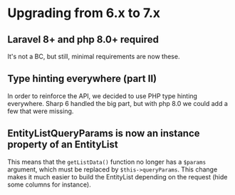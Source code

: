# Upgrading from 6.x to 7.x

## Laravel 8+ and php 8.0+ required

It's not a BC, but still, minimal requirements are now these.

## Type hinting everywhere (part II)

In order to reinforce the API, we decided to use PHP type hinting everywhere. Sharp 6 handled the big part, but with php 8.0 we could add a few that were missing.

## EntityListQueryParams is now an instance property of an EntityList 

This means that the `getListData()` function no longer has a `$params` argument, which must be replaced by `$this->queryParams`. This change makes it much easier to build the EntityList depending on the request (hide some columns for instance). 

